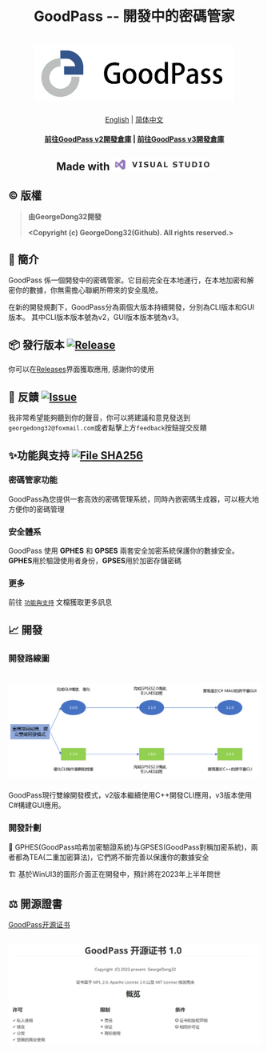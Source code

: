 <h1 align="center">
GoodPass -- 開發中的密碼管家
<h1 align="center">
  <img src="../../Resource/Title%20Photo/GoodPass3.0_Title.png" alt="GoodPass" width="400">
</h1>
  <p align="center">
    <a href="../../README.md">English</a>
    |
    <a href="./README_scn.md">简体中文</a>
  </p>
<h4 align="center">
    <a href="https://github.com/GeorgeDong32/GoodPass-v2">前往GoodPass v2開發倉庫</a>
    |
    <a href="https://github.com/GeorgeDong32/GoodPass-v3">前往GoodPass v3開發倉庫</a>
</h4>
<h2 align="center">
  Made with <img src="../../Resource/Other%20Photos/visual_studio.png" alt="VS" width="200">
</h2>

## ©️ 版權

> **由GeorgeDong32開發**
>
> **<Copyright (c) GeorgeDong32(Github). All rights reserved.>**<br>
## 🎤 簡介
GoodPass 係一個開發中的密碼管家。它目前完全在本地運行，在本地加密和解密你的數據，你無需擔心聯網所帶來的安全風險。

在新的開發規劃下，GoodPass分為兩個大版本持續開發，分別為CLI版本和GUI版本。 其中CLI版本版本號為v2，GUI版本版本號為v3。

## 📦 發行版本  [<img src="https://img.shields.io/badge/GoodPass-Release-34558b" alt="Release">](https://github.com/GeorgeDong32/GoodPass/releases)

你可以在[Releases](https://github.com/GeorgeDong32/GoodPass/releases)界面獲取應用, 感謝你的使用

## 💬 反饋  [<img src="https://img.shields.io/badge/GoodPass-Feedback-939597" alt="Issue">](https://github.com/GeorgeDong32/GoodPass/issues)
我非常希望能夠聽到你的聲音，你可以將建議和意見發送到`georgedong32@foxmail.com`或者點擊上方`feedback`按鈕提交反饋

## ✨功能與支持 [<img src="https://img.shields.io/badge/GoodPass-功能與支持-FFFFFF" alt="File SHA256">](https://github.com/GeorgeDong32/GoodPass/blob/main/Features_and_Support/Features_and_Support_tcn.md)

### 密碼管家功能

GoodPass為您提供一套高效的密碼管理系統，同時內嵌密碼生成器，可以極大地方便你的密碼管理

### 安全體系

GoodPass 使用 **GPHES** 和 **GPSES** 兩套安全加密系統保護你的數據安全。**GPHES**用於驗證使用者身份，**GPSES**用於加密存儲密碼

### 更多

前往 [`功能與支持`](../Features_and_Support/Features_and_Support_tcn.md) 文檔獲取更多訊息

## 📈 開發

### 開發路線圖

<h1 align="center">
  <img src="../../Resource/RoadMap/GPRoadMap_tcn.png" alt="開發路線圖" width="600">
</h1>


GoodPass現行雙線開發模式，v2版本繼續使用C++開發CLI應用，v3版本使用C#構建GUI應用。

### 開發計劃

🚧 GPHES(GoodPass哈希加密驗證系統)与GPSES(GoodPass對稱加密系統)，兩者都為TEA(二重加密算法)，它們將不斷完善以保護你的數據安全

🏗️ 基於WinUI3的圖形介面正在開發中，預計將在2023年上半年問世

## :balance_scale: 開源證書

[GoodPass开源证书](https://github.com/GeorgeDong32/GoodPass/blob/main/Docs/License/LICENSE_ZH.md)

<h2 align=center>
    <img src="../../Resource/LicenseOverview/GPOL_overview_CN.png">
</h2>
